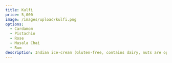 ```yaml
---
title: Kulfi
price: 5,000
image: /images/upload/kulfi.png
options:
  - Cardamom
  - Pistachio
  - Rose
  - Masala Chai
  - Rum
description: Indian ice-cream (Gluten-free, contains dairy, nuts are optional)
---
```

